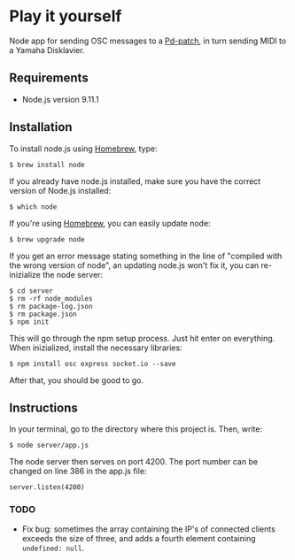 # Play it yourself

Node app for sending OSC messages to a [Pd-patch](https://github.com/mattiashallsten/playityourself-sequencer), in turn sending MIDI to a Yamaha Disklavier.

## Requirements

- Node.js version 9.11.1

## Installation

To install node.js using [Homebrew](https://brew.sh/), type:
```
$ brew install node
```

If you already have node.js installed, make sure you have the correct version of Node.js installed:
```
$ which node
```
If you're using [Homebrew](https://brew.sh/), you can easily update node:
```
$ brew upgrade node
```
If you get an error message stating something in the line of "compiled with the wrong version of node", an updating node.js won't fix it, you can re-inizialize the node server:
```
$ cd server
$ rm -rf node_modules
$ rm package-log.json
$ rm package.json
$ npm init
```
This will go through the npm setup process. Just hit enter on everything. When inizialized, install the necessary libraries:
```
$ npm install osc express socket.io --save
```
After that, you should be good to go.

## Instructions

In your terminal, go to the directory where this project is. Then, write:

```
$ node server/app.js
```

The node server then serves on port 4200. The port number can be changed on line 386 in the app.js file:

```
server.listen(4200)
```




### TODO

- Fix bug: sometimes the array containing the IP's of connected clients exceeds the size of three, and adds a fourth element containing `undefined: null`.
